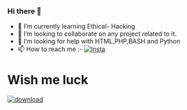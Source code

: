 ### Hi there 👋


- 🌱 I’m currently learning Ethical- Hacking
- 👯 I’m looking to collaborate on any project related to it.
- 🤔 I’m looking for help with HTML,PHP,BASH and Python
- 📫 How to reach me :-
                       [![Insta](https://user-images.githubusercontent.com/81870774/130314540-f7d8455b-30ea-4f1b-abed-95d3f4dd43cd.png)](https://www.instagram.com/ashterix.pvt/)


# Wish me luck
[![download](https://user-images.githubusercontent.com/81870774/126653012-c4b3089f-9e4a-4d4f-b545-67e3bfa79c50.png)](https://www.buymeacoffee.com/anonymous24x7)

